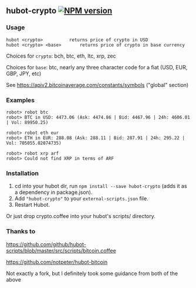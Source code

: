 ## hubot-crypto [![NPM version](https://badge.fury.io/js/hubot-crypto.png)](http://badge.fury.io/js/hubot-crypto)

### Usage
```
hubot <crypto>			returns price of crypto in USD
hubot <crypto> <base>		returns price of crypto in base currency
```

Choices for `crypto`: bch, btc, eth, ltc, xrp, zec

Choices for `base`: btc, nearly any three character code for a fiat (USD, EUR, GBP, JPY, etc)

See https://apiv2.bitcoinaverage.com/constants/symbols ("global" section)

### Examples
```
robot> robot btc
robot> BTC in USD: 4473.06 (Ask: 4474.86 | Bid: 4467.96 | 24h: 4606.01 | Vol: 89950.25)

robot> robot eth eur
robot> ETH in EUR: 288.08 (Ask: 288.11 | Bid: 287.91 | 24h: 295.22 | Vol: 705055.02074735)

robot> robot xrp arf
robot> Could not find XRP in terms of ARF
```

### Installation
1. cd into your hubot dir, run `npm install --save hubot-crypto` (adds it as a dependency in package.json).
2. Add `"hubot-crypto"` to your `external-scripts.json` file.
3. Restart Hubot.

Or just drop crypto.coffee into your hubot's scripts/ directory.


### Thanks to
https://github.com/github/hubot-scripts/blob/master/src/scripts/bitcoin.coffee

https://github.com/notpeter/hubot-bitcoin

Not exactly a fork, but I definitely took some guidance from both of the above
